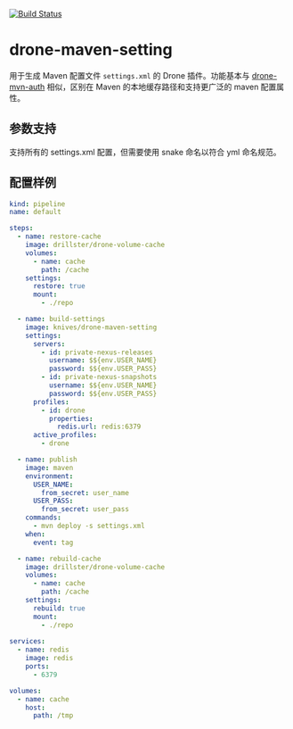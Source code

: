 [![Build Status](https://github.com/zongwei007/drone-maven-setting/workflows/Build/badge.svg)](https://github.com/zongwei007/drone-maven-setting/actions?query=workflow%3ABuild)

# drone-maven-setting

用于生成 Maven 配置文件 `settings.xml` 的 Drone 插件。功能基本与  [drone-mvn-auth](https://github.com/robertstettner/drone-mvn-auth) 相似，区别在 Maven 的本地缓存路径和支持更广泛的 maven 配置属性。

## 参数支持

支持所有的 settings.xml 配置，但需要使用 snake 命名以符合 yml 命名规范。

## 配置样例

```yml
kind: pipeline
name: default

steps:
  - name: restore-cache
    image: drillster/drone-volume-cache
    volumes:
      - name: cache
        path: /cache
    settings:
      restore: true
      mount:
        - ./repo

  - name: build-settings
    image: knives/drone-maven-setting
    settings:
      servers:
        - id: private-nexus-releases
          username: $${env.USER_NAME}
          password: $${env.USER_PASS}
        - id: private-nexus-snapshots
          username: $${env.USER_NAME}
          password: $${env.USER_PASS}
      profiles:
        - id: drone
          properties:
            redis.url: redis:6379
      active_profiles:
        - drone

  - name: publish
    image: maven
    environment:
      USER_NAME:
        from_secret: user_name
      USER_PASS:
        from_secret: user_pass
    commands:
      - mvn deploy -s settings.xml
    when:
      event: tag

  - name: rebuild-cache
    image: drillster/drone-volume-cache
    volumes:
      - name: cache
        path: /cache
    settings:
      rebuild: true
      mount:
        - ./repo
    
services:
  - name: redis
    image: redis
    ports:
      - 6379

volumes:
  - name: cache
    host:
      path: /tmp
```
